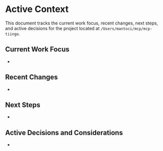 # Active Context

This document tracks the current work focus, recent changes, next steps, and active decisions for the project located at `/Users/mantoci/mcp/mcp-tiingo`.

## Current Work Focus

-

## Recent Changes

-

## Next Steps

-

## Active Decisions and Considerations

-
